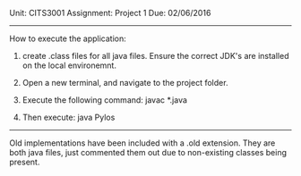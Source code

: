 Unit:	CITS3001
Assignment:	Project 1
Due: 02/06/2016
___________________________________________________
How to execute the application:

1) create .class files for all java files. Ensure the correct JDK's are installed on the local environemnt.

2) Open a new terminal, and navigate to the project folder.

3) Execute the following command:	javac *.java

4) Then execute:	java Pylos

__________________________________________________
Old implementations have been included with a .old extension.
They are both java files, just commented them out due to non-existing classes being
present.
